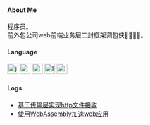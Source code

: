 #### About Me

程序员。    
前外包公司web前端业务层二封框架调包侠🤮🤮🤮🤮。  

#### Language

<img width="24" height="24" src="https://img.icons8.com/color/48/javascript--v1.png" alt="javascript--v1"></img>
<img width="24" height="24" src="https://img.icons8.com/nolan/64/node-js.png" alt="node-js"></img>
<img width="24" height="24" src='https://img.icons8.com/color/48/000000/typescript.png'></img> 
<img width="24" height="24" src="https://img.icons8.com/nolan/64/lua-language--v1.png" alt="lua-language--v1"></img>
<img width="24" height="24" src="https://img.icons8.com/color/48/c-programming.png" alt="c-programming"></img>

#### Logs
* [基于传输层实现http文件接收](https://github.com/lilindog/links/blob/master/form-data-upload/README.md)   
* [使用WebAssembly加速web应用](https://github.com/lilindog/links/tree/master/webassembly-base64)   

